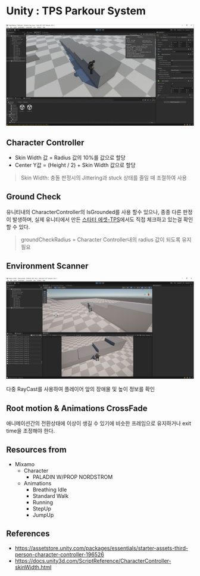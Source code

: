 # Unity : TPS Parkour System
[![Cover](./Assets/Art/Samples/cover-parkour.png)](https://youtu.be/giYu5Maw7tc)

## Character Controller
* Skin Width 값 = Radius 값의 10%를 값으로 할당
* Center Y값 = (Height / 2) + Skin Width 값으로 할당

> Skin Width: 충돌 판정시의 Jittering과 stuck 상태를 줄일 때 조절하여 사용

## Ground Check
유니티내의 CharacterController의 IsGrounded를 사용 할수 있으나, 종종 다른 판정이 발생하며, 실제 유니티에서 만든 [스타터 에셋-TPS](https://assetstore.unity.com/packages/essentials/starter-assets-third-person-character-controller-196526)에서도 직접 체크하고 있는걸 확인 할 수 있다.

> groundCheckRadius = Character Controller내의 radius 값이 되도록 유지 필요

## Environment Scanner
![Environment Scanner](./Assets/Art/Samples/sample-envScanner.png)

다중 RayCast를 사용하여 플레이어 앞의 장애물 및 높이 정보를 확인

## Root motion & Animations CrossFade
애니메이션간의 전환상태에 이상이 생길 수 있기에 비슷한 프레임으로 유지하거나 exit time을 조정해야 한다.

## Resources from

* Mixamo
  * Character
    * PALADIN W/PROP NORDSTROM
  * Animations
    * Breathing Idle
    * Standard Walk
    * Running
    * StepUp
    * JumpUp

## References
* https://assetstore.unity.com/packages/essentials/starter-assets-third-person-character-controller-196526
* https://docs.unity3d.com/ScriptReference/CharacterController-skinWidth.html